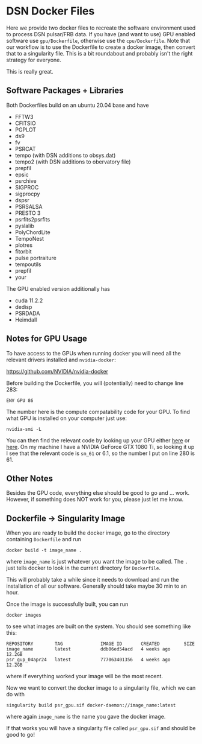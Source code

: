 # DSN Docker Files

Here we provide two docker files to recreate the software environment 
used to process DSN pulsar/FRB data.  If you have (and want to use) 
GPU enabled software use `gpu/Dockerfile`, otherwise use the 
`cpu/Dockerfile`.  Note that our workflow is to use the Dockerfile to 
create a docker image, then convert that to a singularity file.  This 
is a bit roundabout and probably isn't the right strategy for everyone.

This is really great.

## Software Packages + Libraries

Both Dockerfiles build on an ubuntu 20.04 base and have 

* FFTW3
* CFITSIO
* PGPLOT 
* ds9
* fv
* PSRCAT
* tempo (with DSN additions to obsys.dat)
* tempo2 (with DSN additions to obervatory file)
* prepfil
* epsic
* psrchive
* SIGPROC
* sigprocpy
* dspsr
* PSRSALSA
* PRESTO 3
* psrfits2psrfits
* pyslalib
* PolyChordLite
* TempoNest
* plotres
* fitorbit
* pulse portraiture 
* tempoutils
* prepfil
* your

The GPU enabled version additionally has 

* cuda 11.2.2
* dedisp
* PSRDADA
* Heimdall

## Notes for GPU Usage

To have access to the GPUs when running docker you will need all the 
relevant drivers installed and `nvidia-docker`:

  https://github.com/NVIDIA/nvidia-docker

Before building the Dockerfile, you will (potentially) need to change 
line 283:

    ENV GPU 86

The number here is the compute compatability code for your GPU.  To 
find what GPU is installed on your computer just use:

    nvidia-smi -L

You can then find the relevant code by looking up your GPU either 
[here](https://arnon.dk/matching-sm-architectures-arch-and-gencode-for-various-nvidia-cards/) 
or [here](https://en.wikipedia.org/wiki/CUDA#GPUs_supported).  On my machine 
I have a NVIDIA GeForce GTX 1080 Ti, so looking it up I see that the relevant 
code is `sm_61` or 6.1, so the number I put on line 280 is 61.


## Other Notes

Besides the GPU code, everything else should be good to go and ... work.
However, if something does NOT work for you, please just let me know.


## Dockerfile -> Singularity Image

When you are ready to build the docker image, go to the directory 
containing `Dockerfile` and run

    docker build -t image_name .

where `image_name` is just whatever you want the image to be called. 
The `.` just tells docker to look in the current directory for 
`Dockerfile`.

This will probably take a while since it needs to download and 
run the installation of all our software.  Generally should take 
maybe 30 min to an hour.

Once the image is successfully built, you can run

    docker images

to see what images are built on the system.  You should see something 
like this:

    REPOSITORY        TAG              IMAGE ID       CREATED         SIZE
    image_name        latest           ddb06ed54acd   4 weeks ago     12.2GB
    psr_gup_04apr24   latest           777063401356   4 weeks ago     12.2GB

where if everything worked your image will be the most recent.

Now we want to convert the docker image to a singularity file, which we 
can do with

    singularity build psr_gpu.sif docker-daemon://image_name:latest

where again `image_name` is the name you gave the docker image.

If that works you will have a singularity file called `psr_gpu.sif` and 
should be good to go!
    


 



